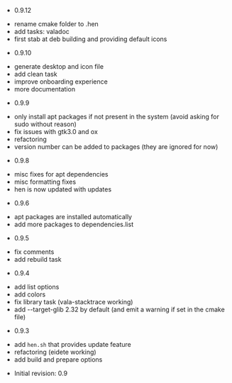 * 0.9.12
 - rename cmake folder to .hen 
 - add tasks: valadoc
 - first stab at deb building and providing default icons
 
* 0.9.10
 - generate desktop and icon file
 - add clean task 
 - improve onboarding experience
 - more documentation
 
* 0.9.9
 - only install apt packages if not present in the system (avoid asking for sudo without reason)
 - fix issues with gtk3.0 and ox
 - refactoring
 - version number can be added to packages (they are ignored for now)

* 0.9.8
 - misc fixes for apt dependencies
 - misc formatting fixes
 - hen is now updated with updates

 * 0.9.6
 - apt packages are installed automatically
 - add more packages to dependencies.list
 
* 0.9.5
 - fix comments
 - add rebuild task
 
* 0.9.4
 - add list options
 - add colors
 - fix library task (vala-stacktrace working)
 - add --target-glib 2.32 by default (and emit a warning if set in the cmake file)

* 0.9.3
 - add `hen.sh` that provides update feature
 - refactoring (eidete working)
 - add build and prepare options
  
* Initial revision: 0.9
